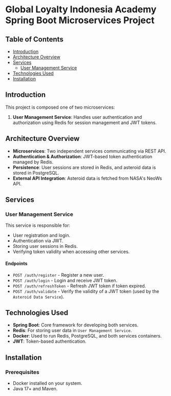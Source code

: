 # Global Loyalty Indonesia Academy Spring Boot Microservices Project

## Table of Contents

- [Introduction](#introduction)
- [Architecture Overview](#architecture-overview)
- [Services](#services)
  - [User Management Service](#user-management-service)
- [Technologies Used](#technologies-used)
- [Installation](#installation)

## Introduction

This project is composed one of two microservices:

1. **User Management Service**: Handles user authentication and authorization using Redis for session management and JWT tokens.

## Architecture Overview

- **Microservices**: Two independent services communicating via REST API.
- **Authentication & Authorization**: JWT-based token authentication managed by Redis.
- **Persistence**: User sessions are stored in Redis, and asteroid data is stored in PostgreSQL.
- **External API Integration**: Asteroid data is fetched from NASA's NeoWs API.

## Services

### User Management Service

This service is responsible for:

- User registration and login.
- Authentication via JWT.
- Storing user sessions in Redis.
- Verifying token validity when accessing other services.

#### Endpoints

- `POST /auth/register` - Register a new user.
- `POST /auth/login` - Login and receive JWT token.
- `POST /auth/refreshToken` - Refresh JWT token if token expired.
- `POST /auth/validate` - Verify the validity of a JWT token (used by the `Asteroid Data Service`).

## Technologies Used

- **Spring Boot**: Core framework for developing both services.
- **Redis**: For storing user data in `User Management Service`.
- **Docker**: Used to run Redis, PostgreSQL, and both services containers.
- **JWT**: Token-based authentication.

## Installation

### Prerequisites

- Docker installed on your system.
- Java 17+ and Maven.
